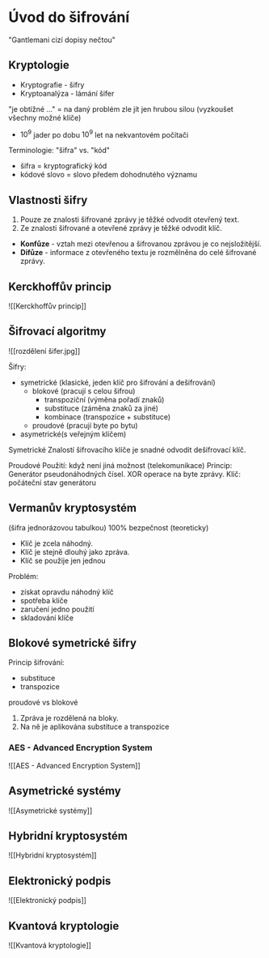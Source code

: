 # Úvod do šifrování
"Gantlemani cizí dopisy nečtou"

## Kryptologie
- Kryptografie - šifry
- Kryptoanalýza - lámání šifer

"je obtížné ..." = na daný problém zle jít jen hrubou silou (vyzkoušet všechny možné klíče)
- $10^9$ jader po dobu $10^9$ let na nekvantovém počítači

Terminologie: "šifra" vs. "kód"

- šifra = kryptografický kód
- kódové slovo = slovo předem dohodnutého významu

## Vlastnosti šifry
1) Pouze ze znalosti šifrované zprávy je těžké odvodit otevřený text.
2) Ze znalosti šifrované a otevřené zprávy je těžké odvodit klíč. 

- **Konfůze** - vztah mezi otevřenou a šifrovanou zprávou je co nejsložitější.
- **Difůze** - informace z otevřeného textu je rozmělněna do celé šifrované zprávy.

## Kerckhoffův princip
![[Kerckhoffův princip]]

## Šifrovací algoritmy
![[rozdělení šifer.jpg]]

Šifry:
- symetrické (klasické, jeden klíč pro šifrování a dešifrování)
	- blokové (pracují s celou šifrou)
		- transpoziční (výměna pořadí znaků)
		- substituce (záměna znaků za jiné)
		- kombinace (transpozice + substituce)
	- proudové (pracují byte po bytu)
- asymetrické(s veřejným klíčem)

Symetrické
Znalostí šifrovacího klíče je snadné odvodit dešifrovací klíč. 

Proudové
Použití: když není jiná možnost (telekomunikace)
Princip: 
Generátor pseudonáhodných čísel. XOR operace na byte zprávy.
Klíč: počáteční stav generátoru 

## Vermanův kryptosystém
(šifra jednorázovou tabulkou)
100% bezpečnost (teoreticky)
- Klíč je zcela náhodný.
- Klíč je stejně dlouhý jako zpráva.
- Klíč se použije jen jednou

Problém:
- získat opravdu náhodný klíč
- spotřeba klíče
- zaručení jedno použití
- skladování klíče

## Blokové symetrické šifry
Princip šifrování: 
- substituce
- transpozice

proudové vs blokové 

1. Zpráva je rozdělená na bloky.
2. Na ně je aplikována substituce a transpozice

### AES - Advanced Encryption System
![[AES - Advanced Encryption System]]

## Asymetrické systémy
![[Asymetrické systémy]]
## Hybridní kryptosystém
![[Hybridní kryptosystém]]

## Elektronický podpis
![[Elektronický podpis]]
## Kvantová kryptologie
![[Kvantová kryptologie]]
